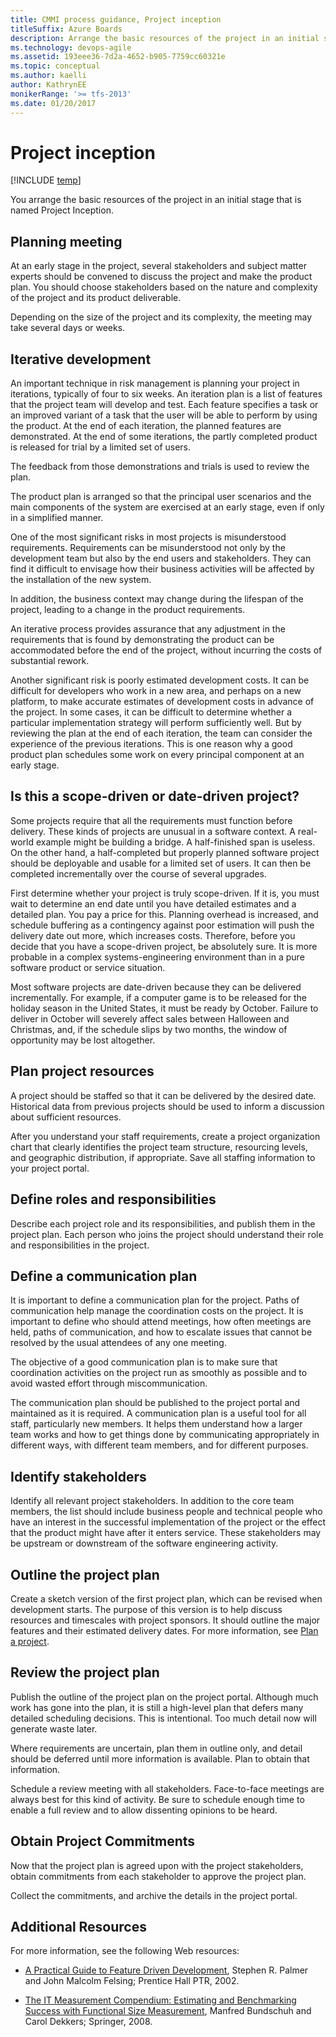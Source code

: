 ```yaml
---
title: CMMI process guidance, Project inception
titleSuffix: Azure Boards
description: Arrange the basic resources of the project in an initial stage.
ms.technology: devops-agile
ms.assetid: 193eee36-7d2a-4652-b905-7759cc60321e
ms.topic: conceptual
ms.author: kaelli
author: KathrynEE
monikerRange: '>= tfs-2013'
ms.date: 01/20/2017
---
```


# Project inception

[!INCLUDE [temp](../../../includes/version-vsts-tfs-all-versions.md)]

You arrange the basic resources of the project in an initial stage that is named Project Inception.

## <a name="PlanningMeeting"></a> Planning meeting

At an early stage in the project, several stakeholders and subject matter experts should be convened to discuss the project and make the product plan. You should choose stakeholders based on the nature and complexity of the project and its product deliverable.

Depending on the size of the project and its complexity, the meeting may take several days or weeks.

## <a name="Iterative"></a> Iterative development

An important technique in risk management is planning your project in iterations, typically of four to six weeks. An iteration plan is a list of features that the project team will develop and test. Each feature specifies a task or an improved variant of a task that the user will be able to perform by using the product. At the end of each iteration, the planned features are demonstrated. At the end of some iterations, the partly completed product is released for trial by a limited set of users.

The feedback from those demonstrations and trials is used to review the plan.

The product plan is arranged so that the principal user scenarios and the main components of the system are exercised at an early stage, even if only in a simplified manner.

One of the most significant risks in most projects is misunderstood requirements. Requirements can be misunderstood not only by the development team but also by the end users and stakeholders. They can find it difficult to envisage how their business activities will be affected by the installation of the new system.

In addition, the business context may change during the lifespan of the project, leading to a change in the product requirements.

An iterative process provides assurance that any adjustment in the requirements that is found by demonstrating the product can be accommodated before the end of the project, without incurring the costs of substantial rework.

Another significant risk is poorly estimated development costs. It can be difficult for developers who work in a new area, and perhaps on a new platform, to make accurate estimates of development costs in advance of the project. In some cases, it can be difficult to determine whether a particular implementation strategy will perform sufficiently well. But by reviewing the plan at the end of each iteration, the team can consider the experience of the previous iterations. This is one reason why a good product plan schedules some work on every principal component at an early stage.

## <a name="ScopeOrDateDriven"></a> Is this a scope-driven or date-driven project?

Some projects require that all the requirements must function before delivery. These kinds of projects are unusual in a software context. A real-world example might be building a bridge. A half-finished span is useless. On the other hand, a half-completed but properly planned software project should be deployable and usable for a limited set of users. It can then be completed incrementally over the course of several upgrades.

First determine whether your project is truly scope-driven. If it is, you must wait to determine an end date until you have detailed estimates and a detailed plan. You pay a price for this. Planning overhead is increased, and schedule buffering as a contingency against poor estimation will push the delivery date out more, which increases costs. Therefore, before you decide that you have a scope-driven project, be absolutely sure. It is more probable in a complex systems-engineering environment than in a pure software product or service situation.

Most software projects are date-driven because they can be delivered incrementally. For example, if a computer game is to be released for the holiday season in the United States, it must be ready by October. Failure to deliver in October will severely affect sales between Halloween and Christmas, and, if the schedule slips by two months, the window of opportunity may be lost altogether.

## <a name="PlanProjectResources"></a> Plan project resources

A project should be staffed so that it can be delivered by the desired date. Historical data from previous projects should be used to inform a discussion about sufficient resources.

After you understand your staff requirements, create a project organization chart that clearly identifies the project team structure, resourcing levels, and geographic distribution, if appropriate. Save all staffing information to your project portal.

## <a name="DefineRolesAndResponsibilities"></a> Define roles and responsibilities

Describe each project role and its responsibilities, and publish them in the project plan. Each person who joins the project should understand their role and responsibilities in the project.

## <a name="DefineCommunicationPlan"></a> Define a communication plan

It is important to define a communication plan for the project. Paths of communication help manage the coordination costs on the project. It is important to define who should attend meetings, how often meetings are held, paths of communication, and how to escalate issues that cannot be resolved by the usual attendees of any one meeting.

The objective of a good communication plan is to make sure that coordination activities on the project run as smoothly as possible and to avoid wasted effort through miscommunication.

The communication plan should be published to the project portal and maintained as it is required. A communication plan is a useful tool for all staff, particularly new members. It helps them understand how a larger team works and how to get things done by communicating appropriately in different ways, with different team members, and for different purposes.

## <a name="IdentifyStakeHolders"></a> Identify stakeholders

Identify all relevant project stakeholders. In addition to the core team members, the list should include business people and technical people who have an interest in the successful implementation of the project or the effect that the product might have after it enters service. These stakeholders may be upstream or downstream of the software engineering activity.

## <a name="Outline"></a> Outline the project plan

Create a sketch version of the first project plan, which can be revised when development starts. The purpose of this version is to help discuss resources and timescales with project sponsors. It should outline the major features and their estimated delivery dates. For more information, see [Plan a project](guidance-plan-a-project-cmmi.md).

## <a name="ReviewProjectPlan"></a> Review the project plan

Publish the outline of the project plan on the project portal. Although much work has gone into the plan, it is still a high-level plan that defers many detailed scheduling decisions. This is intentional. Too much detail now will generate waste later.

Where requirements are uncertain, plan them in outline only, and detail should be deferred until more information is available. Plan to obtain that information.

Schedule a review meeting with all stakeholders. Face-to-face meetings are always best for this kind of activity. Be sure to schedule enough time to enable a full review and to allow dissenting opinions to be heard.

## <a name="ObtainProjectCommitments"></a> Obtain Project Commitments

Now that the project plan is agreed upon with the project stakeholders, obtain commitments from each stakeholder to approve the project plan.

Collect the commitments, and archive the details in the project portal.

## <a name="AdditionalResources"></a> Additional Resources

For more information, see the following Web resources:

- [A Practical Guide to Feature Driven Development](https://go.microsoft.com/fwlink/?LinkId=179021), Stephen R. Palmer and John Malcolm Felsing; Prentice Hall PTR, 2002.

- [The IT Measurement Compendium: Estimating and Benchmarking Success with Functional Size Measurement](https://go.microsoft.com/fwlink/?LinkId=179022), Manfred Bundschuh and Carol Dekkers; Springer, 2008.
